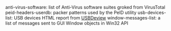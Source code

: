 anti-virus-software: list of Anti-Virus software suites groked from VirusTotal
peid-headers-userdb: packer patterns used by the PeID utility
usb-devices-list: USB devices HTML report from [USBDeview](http://nirsoft.net)
window-messages-list: a list of messages sent to GUI Window objects in Win32 API
